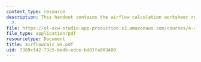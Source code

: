 ```yaml
---
content_type: resource
description: This handout contains the airflow calculation worksheet related to Lab
  2.
file: https://ol-ocw-studio-app-production.s3.amazonaws.com/courses/4-411-building-technology-laboratory-spring-2004/7389cf4273c5bedbedcebd81fa003400_airflowcalc_ws.pdf
file_type: application/pdf
resourcetype: Document
title: airflowcalc_ws.pdf
uid: 7389cf42-73c5-bedb-edce-bd81fa003400
---
```

